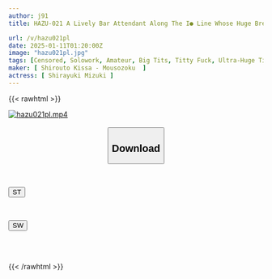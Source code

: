 ```yaml
---
author: j91
title: HAZU-021 A Lively Bar Attendant Along The I● Line Whose Huge Breasts Are Clearly Visible Even Through Her Clothes, Is Quite Weak To Pressure And Squirts Like Crazy When A Huge Cock Hits Her, Earning Her A Double Thumbs Up Hiyori (I-cup/21 Years Old) Mizuki Shirayuki

url: /v/hazu021pl
date: 2025-01-11T01:20:00Z
image: "hazu021pl.jpg"
tags: [Censored, Solowork, Amateur, Big Tits, Titty Fuck, Ultra-Huge Tits	]
maker: [ Shirouto Kissa - Mousozoku  ]
actress: [ Shirayuki Mizuki ]
---
```



{{< rawhtml >}}

<div class="video" data-videoid="AX9M038yJxIX6lJ">
    <a href="javascript:;">
        <img src="/v/hazu021pl/hazu021pl.jpg" width="WIDTH" height="HEIGHT" alt="hazu021pl.mp4" loading="lazy">
    </a>
</div>

<script type="text/javascript" src="https://j91.asia/asset/on-demand-st.js"></script>

<br>
  <link rel="stylesheet" href="https://j91.asia/asset/bs5.css">
  
  <center>
  <button class="btn btn-primary" type="button" data-bs-toggle="collapse" data-bs-target=".multi-collapse" aria-expanded="false" aria-controls="multiCollapseExample1 multiCollapseExample2"><h2>Download</h2></button></center>
</p>
<div class="row">
  <div class="col">
    <div class="collapse multi-collapse" id="multiCollapseExample1">
      <div class="card card-body">
	      	      <br>
<div class="buttons">  
<p><a href="/v/hazu021pl/st.html" target="_blank"><button class="btn-hover color-3"><i class="fa fa-download"></i> ST</button></a></p></div>
    </div>
  </div>
</div>
  <div class="col">
    <div class="collapse multi-collapse" id="multiCollapseExample2">
      <div class="card card-body">
	      <br>
<div class="buttons">
<p><a href="/v/hazu021pl/sw.html" target="_blank"><button class="btn-hover color-2"><i class="fa fa-download"></i> SW</button></a></p></div>
<br><br>
      </div>
    </div>
  </div>
</div>

{{< /rawhtml >}}